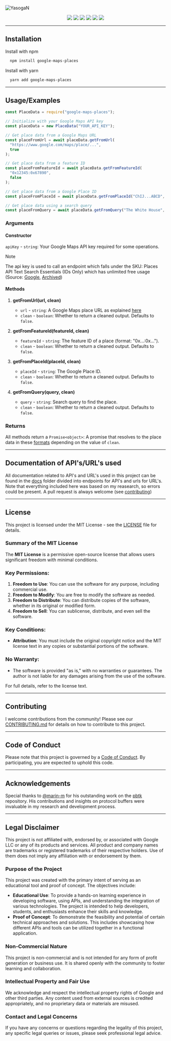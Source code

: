 ![YasogaN](https://socialify.git.ci/YasogaN/google-maps-places/image?description=1&descriptionEditable=A%20NPM%20module%20to%20fetch%20place%20details%20from%20Google%20Maps&font=Source%20Code%20Pro&name=1&owner=1&theme=Auto)

<div align="center">

![](https://img.shields.io/github/license/YasogaN/google-maps-places.svg?style=for-the-badge&color=blue)
![](https://img.shields.io/github/forks/YasogaN/google-maps-places.svg?style=for-the-badge)
![](https://img.shields.io/github/stars/YasogaN/google-maps-places.svg?style=for-the-badge)
![](https://img.shields.io/github/watchers/YasogaN/google-maps-places.svg?style=for-the-badge)
![](https://img.shields.io/github/issues/YasogaN/google-maps-places.svg?style=for-the-badge)
![](https://img.shields.io/github/languages/code-size/YasogaN/google-maps-places?style=for-the-badge)

</div>

---

## Installation

Install with npm

```bash
  npm install google-maps-places
```

Install with yarn

```bash
  yarn add google-maps-places
```

---

## Usage/Examples

```js
const PlaceData = require("google-maps-places");

// Initialize with your Google Maps API key
const placeData = new PlaceData("YOUR_API_KEY");

// Get place data from a Google Maps URL
const placeFromUrl = await placeData.getFromUrl(
  "https://www.google.com/maps/place/...",
  true
);

// Get place data from a feature ID
const placeFromFeatureId = await placeData.getFromFeatureId(
  "0x12345:0x67890",
  false
);

// Get place data from a Google Place ID
const placeFromPlaceId = await placeData.getFromPlaceId("ChIJ...ABCD", true);

// Get place data using a search query
const placeFromQuery = await placeData.getFromQuery("The White House", false);
```

### Arguments

#### Constructor

`apiKey` - `string`: Your Google Maps API key required for some operations.

> [!NOTE]
> The api key is used to call an endpoint which falls under the SKU: Places API Text Search Essentials (IDs Only) which has unlimited free usage (Source: [Google](https://developers.google.com/maps/billing-and-pricing/pricing#places-pricing), [Archived](https://ghostarchive.org/archive/sIZdT))

#### Methods

1. **getFromUrl(url, clean)**

   - `url` - `string`: A Google Maps place URL as explained [here](https://github.com/YasogaN/google-maps-places/blob/main/docs/urls/place.md)
   - `clean` - `boolean`: Whether to return a cleaned output. Defaults to `false`.

2. **getFromFeatureId(featureId, clean)**

   - `featureId` - `string`: The feature ID of a place (format: "0x...:0x...").
   - `clean` - `boolean`: Whether to return a cleaned output. Defaults to `false`.

3. **getFromPlaceId(placeId, clean)**

   - `placeId` - `string`: The Google Place ID.
   - `clean` - `boolean`: Whether to return a cleaned output. Defaults to `false`.

4. **getFromQuery(query, clean)**
   - `query` - `string`: Search query to find the place.
   - `clean` - `boolean`: Whether to return a cleaned output. Defaults to `false`.

### Returns

All methods return a `Promise<object>`: A promise that resolves to the place data in these [formats](https://github.com/YasogaN/google-maps-places/blob/main/docs/outputs/output.md) depending on the value of `clean`.

---

## Documentation of API's/URL's used

All documentation related to API's and URL's used in this project can be found in the [docs](https://github.com/YasogaN/google-maps-places/blob/main/docs/) folder divided into endpoints for API's and urls for URL's. Note that everything included here was based on my reasearch, so errors could be present. A pull request is always welcome (see [contributing](#contributing))

---

## License

This project is licensed under the MIT License - see the [LICENSE](https://github.com/YasogaN/google-maps-places/blob/main/LICENSE) file for details.

### Summary of the MIT License

The **MIT License** is a permissive open-source license that allows users significant freedom with minimal conditions.

### Key Permissions:

1. **Freedom to Use**: You can use the software for any purpose, including commercial use.
2. **Freedom to Modify**: You are free to modify the software as needed.
3. **Freedom to Distribute**: You can distribute copies of the software, whether in its original or modified form.
4. **Freedom to Sell**: You can sublicense, distribute, and even sell the software.

### Key Conditions:

- **Attribution**: You must include the original copyright notice and the MIT license text in any copies or substantial portions of the software.

### No Warranty:

- The software is provided "as is," with no warranties or guarantees. The author is not liable for any damages arising from the use of the software.

For full details, refer to the license text.

---

## Contributing

I welcome contributions from the community! Please see our [CONTRIBUTING.md](https://github.com/YasogaN/google-maps-places/blob/main/CONTRIBUTING.md) for details on how to contribute to this project.

---

## Code of Conduct

Please note that this project is governed by a [Code of Conduct](https://github.com/YasogaN/google-maps-places/blob/main/CODE_OF_CONDUCT.md). By participating, you are expected to uphold this code.

---

## Acknowledgements

Special thanks to [@marin-m](https://github.com/marin-m) for his outstanding work on the [pbtk](https://github.com/marin-m/pbtk) repository. His contributions and insights on protocol buffers were invaluable in my research and development process.

---

## Legal Disclaimer

This project is not affiliated with, endorsed by, or associated with Google LLC or any of its products and services. All product and company names are trademarks or registered trademarks of their respective holders. Use of them does not imply any affiliation with or endorsement by them.

### Purpose of the Project

This project was created with the primary intent of serving as an educational tool and proof of concept. The objectives include:

- **Educational Use**: To provide a hands-on learning experience in developing software, using APIs, and understanding the integration of various technologies. The project is intended to help developers, students, and enthusiasts enhance their skills and knowledge.
- **Proof of Concept**: To demonstrate the feasibility and potential of certain technical approaches and solutions. This includes showcasing how different APIs and tools can be utilized together in a functional application.

### Non-Commercial Nature

This project is non-commercial and is not intended for any form of profit generation or business use. It is shared openly with the community to foster learning and collaboration.

### Intellectual Property and Fair Use

We acknowledge and respect the intellectual property rights of Google and other third parties. Any content used from external sources is credited appropriately, and no proprietary data or materials are misused.

### Contact and Legal Concerns

If you have any concerns or questions regarding the legality of this project, any specific legal queries or issues, please seek professional legal advice.
